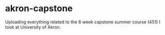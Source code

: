 # akron-capstone
Uploading everything related to the 8 week capstone summer course (451) I took at University of Akron.
